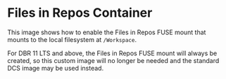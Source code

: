 # Files in Repos Container

This image shows how to enable the Files in Repos FUSE mount that mounts to the local filesystem at `/Workspace`.

For DBR 11 LTS and above, the Files in Repos FUSE mount will always be created, so this custom image will no longer be needed and the standard DCS image may be used instead.
